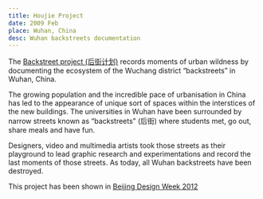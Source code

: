 ```yaml
---
title: Houjie Project
date: 2009 Feb
place: Wuhan, China
desc: Wuhan backstreets documentation
---
```

The [Backstreet project (后街计划)](http://www.jzsqcrew.com/bjdw2012/) records moments of urban wildness by documenting the ecosystem of the Wuchang district  “backstreets” in  Wuhan, China.

The growing population and the incredible pace of urbanisation in China has led to the appearance of unique sort of spaces within the interstices of the new buildings. The universities in Wuhan have been surrounded by narrow streets known as  “backstreets” (后街) where students met, go out, share meals and have fun. 

Designers, video and multimedia artists took those streets as their playground to lead  graphic research and experimentations and  record the last moments of those streets. As today, all Wuhan backstreets have been destroyed.

This project has been shown in [Beijing Design Week 2012](http://issuu.com/5431682/docs/2012-bjdw)
